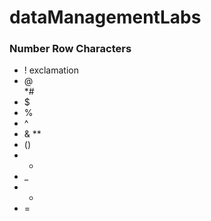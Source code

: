 # dataManagementLabs

### Number Row Characters ###
* !  exclamation 
* @  
*\# 
* $ 
* %  
* ^  
* & 
*\* 
* ()
* -
* _
* +
* =
